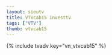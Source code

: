 ```yaml
---
layout: sieutv
title: VTVcab15 investtv
tags: ["VTV"]
thumb: vtvcab15
---
```

{% include tvadv key="vn_vtvcab15" %}